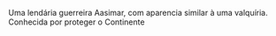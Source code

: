 Uma lendária guerreira Aasimar, com aparencia similar à uma valquíria.
Conhecida por proteger o Continente
